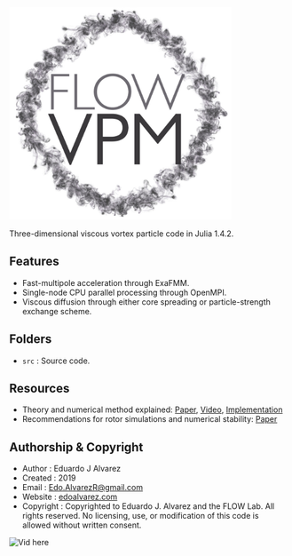 <img src="docs/vid/flowvpm2.jpg" alt="Pic here" style="width:400px"/>

Three-dimensional viscous vortex particle code in Julia 1.4.2.

## Features
  * Fast-multipole acceleration through ExaFMM.
  * Single-node CPU parallel processing through OpenMPI.
  * Viscous diffusion through either core spreading or particle-strength exchange scheme.

## Folders
  * `src`         : Source code.

## Resources
  * Theory and numerical method explained: [Paper](https://github.com/byuflowlab/SimpleVPM.jl/blob/master/docs/Theory.pdf), [Video](https://www.youtube.com/watch?v=24sxy_hTJ9s), [Implementation](https://github.com/byuflowlab/SimpleVPM.jl)
  * Recommendations for rotor simulations and numerical stability: [Paper](http://flowlab.groups.et.byu.net/preprints/Alvarez2020.pdf)

## Authorship & Copyright
* Author            : Eduardo J Alvarez
* Created           : 2019
* Email             : Edo.AlvarezR@gmail.com
* Website           : [edoalvarez.com](https://www.edoalvarez.com/)
* Copyright         : Copyrighted to Eduardo J. Alvarez and the FLOW Lab. All
    rights reserved. No licensing, use, or modification of this code is allowed
    without written consent.

<img src="docs/vid/val_ringcollision09_3.gif" alt="Vid here" style="width: 900px;"/>
